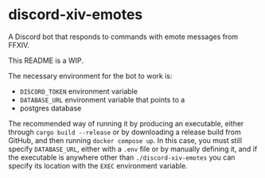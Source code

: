# discord-xiv-emotes

A Discord bot that responds to commands with emote messages from FFXIV.

This README is a WIP.

The necessary environment for the bot to work is:

* `DISCORD_TOKEN` environment variable
* `DATABASE_URL` environment variable that points to a
* postgres database

The recommended way of running it by producing an executable, either through `cargo build --release`
or by downloading a release build from GitHub, and then running `docker compose up`. In this case,
you must still specify `DATABASE_URL`, either with a `.env` file or by manually defining it, and if
the executable is anywhere other than `./discord-xiv-emotes` you can specify its location with the
`EXEC` environment variable.
